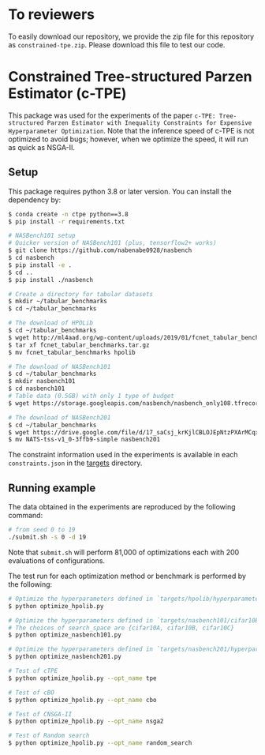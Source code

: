 # To reviewers
To easily download our repository, we provide the zip file for this repository as `constrained-tpe.zip`.
Please download this file to test our code.

# Constrained Tree-structured Parzen Estimator (c-TPE)
This package was used for the experiments of the paper `c-TPE: Tree-structured Parzen Estimator with Inequality Constraints for Expensive Hyperparameter Optimization`.
Note that the inference speed of c-TPE is not optimized to avoid bugs; however, when we optimize the speed, it will run as quick as NSGA-II.

## Setup
This package requires python 3.8 or later version.
You can install the dependency by:
```bash
$ conda create -n ctpe python==3.8
$ pip install -r requirements.txt

# NASBench101 setup
# Quicker version of NASBench101 (plus, tensorflow2+ works)
$ git clone https://github.com/nabenabe0928/nasbench
$ cd nasbench
$ pip install -e .
$ cd ..
$ pip install ./nasbench

# Create a directory for tabular datasets
$ mkdir ~/tabular_benchmarks
$ cd ~/tabular_benchmarks

# The download of HPOLib
$ cd ~/tabular_benchmarks
$ wget http://ml4aad.org/wp-content/uploads/2019/01/fcnet_tabular_benchmarks.tar.gz
$ tar xf fcnet_tabular_benchmarks.tar.gz
$ mv fcnet_tabular_benchmarks hpolib

# The download of NASBench101
$ cd ~/tabular_benchmarks
$ mkdir nasbench101
$ cd nasbench101
# Table data (0.5GB) with only 1 type of budget
$ wget https://storage.googleapis.com/nasbench/nasbench_only108.tfrecord

# The download of NASBench201
$ cd ~/tabular_benchmarks
$ wget https://drive.google.com/file/d/17_saCsj_krKjlCBLOJEpNtzPXArMCqxU/view
$ mv NATS-tss-v1_0-3ffb9-simple nasbench201
```

The constraint information used in the experiments is available in each `constraints.json` in the [targets](targets/) directory.

## Running example
The data obtained in the experiments are reproduced by the following command:
```bash
# from seed 0 to 19
./submit.sh -s 0 -d 19
```
Note that `submit.sh` will perform 81,000 of optimizations each with 200 evaluations of configurations.

The test run for each optimization method or benchmark is performed by the following:
```bash
# Optimize the hyperparameters defined in `targets/hpolib/hyperparameters.py` and `targets/hpolib/params.json`
$ python optimize_hpolib.py

# Optimize the hyperparameters defined in `targets/nasbench101/cifar10B/hyperparameters.py` and `targets/nasbench101/cifar10B/params.json`
# The choices of search_space are {cifar10A, cifar10B, cifar10C}
$ python optimize_nasbench101.py

# Optimize the hyperparameters defined in `targets/nasbench201/hyperparameters.py` and `targets/nasbench201/params.json`
$ python optimize_nasbench201.py

# Test of cTPE
$ python optimize_hpolib.py --opt_name tpe

# Test of cBO
$ python optimize_hpolib.py --opt_name cbo

# Test of CNSGA-II
$ python optimize_hpolib.py --opt_name nsga2

# Test of Random search
$ python optimize_hpolib.py --opt_name random_search
```

